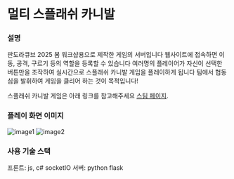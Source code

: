 # 멀티 스플래쉬 카니발

### 설명
판도라큐브 2025 봄 워크샵용으로 제작한 게임의 서버입니다
웹사이트에 접속하면 이동, 공격, 구르기 등의 역할을 등록할 수 있습니다
여러명의 플레이어가 자신이 선택한 버튼만을 조작하여 실시간으로 스플래쉬 카니발 게임을 플레이하게 됩니다
팀에서 협동심을 발휘하여 게임을 클리어 하는 것이 목적입니다!

스플래쉬 카니발 게임은 아래 링크를 참고해주세요
[스팀 페이지](https://store.steampowered.com/app/2870950/Splash_Carnival/).

### 플레이 화면 이미지
![image1](./other/image1.png)
![image2](./other/image2.png)


### 사용 기술 스택
프론트: js, c# socketIO
서버: python flask
